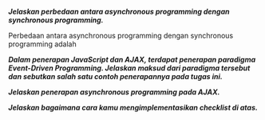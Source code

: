  ***Jelaskan perbedaan antara asynchronous programming dengan synchronous programming.***

 Perbedaan antara asynchronous programming dengan synchronous programming adalah 

 ***Dalam penerapan JavaScript dan AJAX, terdapat penerapan paradigma Event-Driven Programming. Jelaskan maksud dari paradigma tersebut dan sebutkan salah satu contoh penerapannya pada tugas ini.***

 ***Jelaskan penerapan asynchronous programming pada AJAX.***

 ***Jelaskan bagaimana cara kamu mengimplementasikan checklist di atas.***